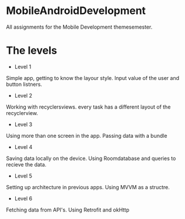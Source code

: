 # MobileAndroidDevelopment
All assignments for the Mobile Development themesemester.

# The levels
 - Level 1
 
Simple app, getting to know the layour style. Input value of the user and button listners.
 - Level 2

 Working with recyclersviews. every task has a different layout of the recyclerview.
  - Level 3 
  
  Using more than one screen in the app. Passing data with a bundle
  - Level 4 
  
  Saving data locally on the device. Using Roomdatabase and queries to recieve the data.
  - Level 5
  
  Setting up architecture in previous apps. Using MVVM as a structre.
  - Level 6
  
  Fetching data from API's. Using Retrofit and okHttp
  
